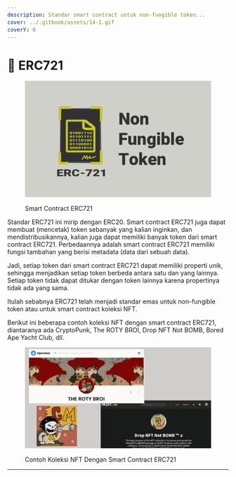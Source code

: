 ```yaml
---
description: Standar smart contract untuk non-fungible token...
cover: ../.gitbook/assets/14-1.gif
coverY: 0
---
```


# 📜 ERC721



<figure><img src="../.gitbook/assets/32.gif" alt=""><figcaption><p>Smart Contract ERC721</p></figcaption></figure>

Standar ERC721 ini mirip dengan ERC20. Smart contract ERC721 juga dapat membuat (mencetak) token sebanyak yang kalian inginkan, dan mendistribusikannya, kalian juga dapat memiliki banyak token dari smart contract ERC721. Perbedaannya adalah smart contract ERC721 memiliki fungsi tambahan yang berisi metadata (data dari sebuah data).

Jadi, setiap token dari smart contract ERC721 dapat memiliki properti unik, sehingga menjadikan setiap token berbeda antara satu dan yang lainnya. Setiap token tidak dapat ditukar dengan token lainnya karena propertinya tidak ada yang sama.

Itulah sebabnya ERC721 telah menjadi standar emas untuk non-fungible token atau untuk smart contract koleksi NFT.

Berikut ini beberapa contoh koleksi NFT dengan smart contract ERC721, diantaranya ada CryptoPunk, The ROTY BROI, Drop NFT Not BOMB, Bored Ape Yacht Club, dll.

<figure><img src="../.gitbook/assets/33.gif" alt=""><figcaption><p>Contoh Koleksi NFT Dengan Smart Contract ERC721</p></figcaption></figure>

***
